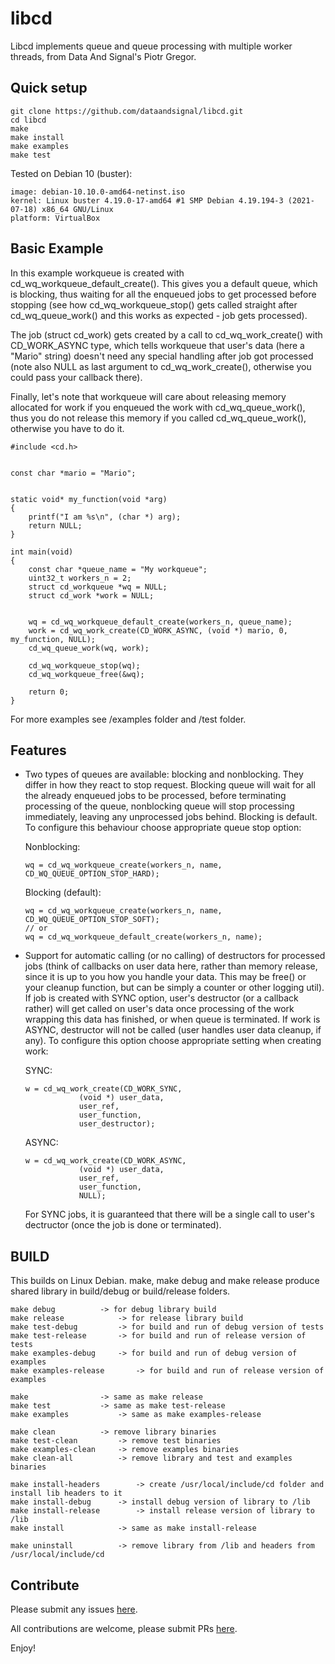 # libcd

Libcd implements queue and queue processing with multiple worker threads, from Data And Signal's Piotr Gregor.


## Quick setup

```
git clone https://github.com/dataandsignal/libcd.git
cd libcd
make
make install
make examples
make test
```

Tested on Debian 10 (buster):

```
image: debian-10.10.0-amd64-netinst.iso
kernel: Linux buster 4.19.0-17-amd64 #1 SMP Debian 4.19.194-3 (2021-07-18) x86_64 GNU/Linux
platform: VirtualBox
```


## Basic Example

In this example workqueue is created with cd_wq_workqueue_default_create(). This gives you a default queue, which is blocking, thus waiting for all the enqueued jobs to get processed before stopping (see how cd_wq_workqueue_stop() gets called straight after cd_wq_queue_work() and this works as expected - job gets processed).

The job (struct cd_work) gets created by a call to cd_wq_work_create() with CD_WORK_ASYNC type, which tells workqueue that user's data (here a "Mario" string) doesn't need any special handling after job got processed (note also NULL as last argument to cd_wq_work_create(), otherwise you could pass your callback there).

Finally, let's note that workqueue will care about releasing memory allocated for work if you enqueued the work with cd_wq_queue_work(), thus you do not release this memory if you called cd_wq_queue_work(), otherwise you have to do it. 

```
#include <cd.h>


const char *mario = "Mario";


static void* my_function(void *arg)
{
	printf("I am %s\n", (char *) arg);
	return NULL;
}

int main(void)
{
	const char *queue_name = "My workqueue";
	uint32_t workers_n = 2;
	struct cd_workqueue *wq = NULL;
	struct cd_work *work = NULL;


	wq = cd_wq_workqueue_default_create(workers_n, queue_name);
	work = cd_wq_work_create(CD_WORK_ASYNC, (void *) mario, 0, my_function, NULL);
	cd_wq_queue_work(wq, work);

	cd_wq_workqueue_stop(wq);
	cd_wq_workqueue_free(&wq);

	return 0;
}
```

For more examples see /examples folder and /test folder.


## Features

- Two types of queues are available: blocking and nonblocking. They differ in how they react to stop request. Blocking queue will wait for all the already enqueued jobs to be processed, before terminating processing of the queue, nonblocking queue will stop processing immediately, leaving any unprocessed jobs behind. Blocking is default. To configure this behaviour choose appropriate queue stop option:

	Nonblocking:
	```
	wq = cd_wq_workqueue_create(workers_n, name, CD_WQ_QUEUE_OPTION_STOP_HARD);
	```

	Blocking (default):
	```
	wq = cd_wq_workqueue_create(workers_n, name, CD_WQ_QUEUE_OPTION_STOP_SOFT);
	// or
	wq = cd_wq_workqueue_default_create(workers_n, name);
	```

- Support for automatic calling (or no calling) of destructors for processed jobs (think of callbacks on user data here, rather than memory release, since it is up to you how you handle your data. This may be free() or your cleanup function, but can be simply a counter or other logging util). If job is created with SYNC option, user's destructor (or a callback rather) will get called on user's data once processing of the work wrapping this data has finished, or when queue is terminated. If work is ASYNC, destructor will not be called (user handles user data cleanup, if any). To configure this option choose appropriate setting when creating work:

	SYNC:
	```
	w = cd_wq_work_create(CD_WORK_SYNC, 
				(void *) user_data, 
				user_ref,
				user_function,
				user_destructor);
	```

	ASYNC:
	```
	w = cd_wq_work_create(CD_WORK_ASYNC, 
				(void *) user_data, 
				user_ref, 
				user_function, 
				NULL);
	``` 

	For SYNC jobs, it is guaranteed that there will be a single call to user's dectructor (once the job is done or terminated).	


## BUILD

This builds on Linux Debian. make, make debug and make release produce shared library in build/debug or build/release folders.

```
make debug			-> for debug library build
make release			-> for release library build
make test-debug			-> for build and run of debug version of tests 
make test-release		-> for build and run of release version of tests
make examples-debug		-> for build and run of debug version of examples 
make examples-release		-> for build and run of release version of examples

make				-> same as make release
make test			-> same as make test-release
make examples			-> same as make examples-release

make clean			-> remove library binaries
make test-clean			-> remove test binaries
make examples-clean		-> remove examples binaries
make clean-all			-> remove library and test and examples binaries

make install-headers		-> create /usr/local/include/cd folder and install lib headers to it
make install-debug		-> install debug version of library to /lib
make install-release		-> install release version of library to /lib
make install			-> same as make install-release

make uninstall			-> remove library from /lib and headers from /usr/local/include/cd
```

## Contribute

Please submit any issues [here](https://github.com/dataandsignal/libcd/issues).

All contributions are welcome, please submit PRs [here](https://github.com/dataandsignal/libcd/pulls).

Enjoy!

